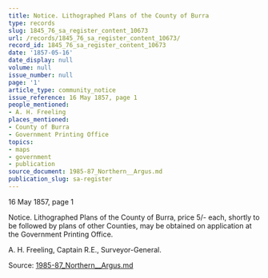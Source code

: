 ```yaml
---
title: Notice. Lithographed Plans of the County of Burra
type: records
slug: 1845_76_sa_register_content_10673
url: /records/1845_76_sa_register_content_10673/
record_id: 1845_76_sa_register_content_10673
date: '1857-05-16'
date_display: null
volume: null
issue_number: null
page: '1'
article_type: community_notice
issue_reference: 16 May 1857, page 1
people_mentioned:
- A. H. Freeling
places_mentioned:
- County of Burra
- Government Printing Office
topics:
- maps
- government
- publication
source_document: 1985-87_Northern__Argus.md
publication_slug: sa-register
---
```


16 May 1857, page 1

Notice.  Lithographed Plans of the County of Burra, price 5/- each, shortly to be followed by plans of other Counties, may be obtained on application at the Government Printing Office.

A. H. Freeling, Captain R.E., Surveyor-General.


Source: [1985-87_Northern__Argus.md](/downloads/markdown/1985-87_Northern__Argus.md)
